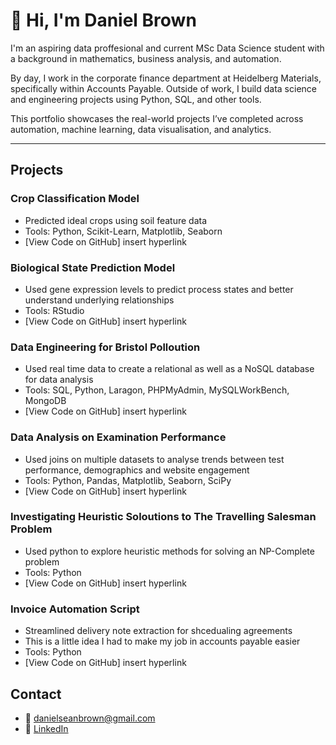# 👋 Hi, I'm Daniel Brown

I'm an aspiring data proffesional and current MSc Data Science student with a background in mathematics, business analysis, and automation.


By day, I  work in the corporate finance department at Heidelberg Materials, specifically within Accounts Payable. Outside of work, I build data science and engineering projects using Python, SQL, and other tools.

This portfolio showcases the real-world projects I’ve completed across automation, machine learning, data visualisation, and analytics.

---
## Projects

### Crop Classification Model
- Predicted ideal crops using soil feature data
- Tools: Python, Scikit-Learn, Matplotlib, Seaborn
- [View Code on GitHub] insert hyperlink

### Biological State Prediction Model
- Used gene expression levels to predict process states and better understand underlying relationships
- Tools: RStudio
- [View Code on GitHub] insert hyperlink

### Data Engineering for Bristol Polloution 
- Used real time data to create a relational as well as a NoSQL database for data analysis
- Tools: SQL, Python, Laragon, PHPMyAdmin, MySQLWorkBench, MongoDB
- [View Code on GitHub] insert hyperlink

### Data Analysis on Examination Performance
- Used joins on multiple datasets to analyse trends between test performance, demographics and website engagement
- Tools: Python, Pandas, Matplotlib, Seaborn, SciPy
- [View Code on GitHub] insert hyperlink

### Investigating Heuristic Soloutions to The Travelling Salesman Problem
- Used python to explore heuristic methods for solving an NP-Complete problem
- Tools: Python
- [View Code on GitHub] insert hyperlink

### Invoice Automation Script
- Streamlined delivery note extraction for shcedualing agreements
- This is a little idea I had to make my job in accounts payable easier
- Tools: Python
- [View Code on GitHub] insert hyperlink

 

## Contact
- 📧 danielseanbrown@gmail.com  
- 💼 [LinkedIn](https://linkedin.com/in/daniel-brown-965865252)
